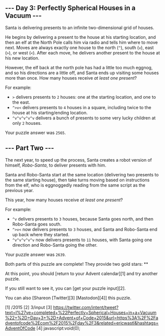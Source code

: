 
## --- Day 3: Perfectly Spherical Houses in a Vacuum ---

Santa is delivering presents to an infinite two-dimensional grid of houses.

He begins by delivering a present to the house at his starting location, and then an elf at the North Pole calls him via radio and tells him where to move next. Moves are always exactly one house to the north (`^`), south (`v`), east
(`>`), or west (`<`). After each move, he delivers another present to the house at his new location.

However, the elf back at the north pole has had a little too much eggnog, and so his directions are a little off, and Santa ends up visiting some houses more than once. How many houses receive *at least one present*?

For example:

* `>` delivers presents to `2` houses: one at the starting location, and one to the east.
* `^>v<` delivers presents to `4` houses in a square, including twice to the house at his starting/ending location.
* `^v^v^v^v^v` delivers a bunch of presents to some very lucky children at only `2` houses.

Your puzzle answer was `2565`.

## --- Part Two ---

The next year, to speed up the process, Santa creates a robot version of himself, *Robo-Santa*, to deliver presents with him.

Santa and Robo-Santa start at the same location (delivering two presents to the same starting house), then take turns moving based on instructions from the elf, who is eggnoggedly reading from the same script as the previous year.

This year, how many houses receive *at least one present*?

For example:

* `^v` delivers presents to `3` houses, because Santa goes north, and then Robo-Santa goes south.
* `^>v<` now delivers presents to `3` houses, and Santa and Robo-Santa end up back where they started.
* `^v^v^v^v^v` now delivers presents to `11` houses, with Santa going one direction and Robo-Santa going the other.

Your puzzle answer was `2639`.

Both parts of this puzzle are complete! They provide two gold stars: **

At this point, you should [return to your Advent calendar][1] and try another puzzle.

If you still want to see it, you can [get your puzzle input][2].

You can also [Shareon [Twitter][3] [Mastodon][4]] this puzzle.

[1] /2015
[2] 3/input
[3] https://twitter.com/intent/tweet?text=I%27ve+completed+%22Perfectly+Spherical+Houses+in+a+Vacuum%22+%2D+Day+3+%2D+Advent+of+Code+2015&url=https%3A%2F%2Fadventofcode%2Ecom%2F2015%2Fday%2F3&related=ericwastl&hashtags=AdventOfCode
[4] javascript:void(0);


